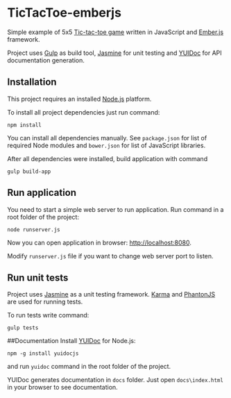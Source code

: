 TicTacToe-emberjs
=================
Simple example of 5x5 [Tic-tac-toe game](http://en.wikipedia.org/wiki/Tic-tac-toe) written in JavaScript and 
[Ember.js](http://emberjs.com) framework.

Project uses [Gulp](http://gulpjs.com) as build tool, [Jasmine](http://jasmine.github.io/) for unit testing and
[YUIDoc](http://yui.github.io/yuidoc/) for API documentation generation.

## Installation
This project requires an installed [Node.js](http://nodejs.org/) platform.

To install all project dependencies just run command:

```
npm install
```

You can install all dependencies manually. See `package.json` for list of required Node modules and
`bower.json` for list of JavaScript libraries.

After all dependencies were installed, build application with command

```
gulp build-app
```

## Run application
You need to start a simple web server to run application. Run command in a root folder of the project:

```
node runserver.js
```

Now you can open application in browser: [http://localhost:8080](http://localhost:8080).

Modify `runserver.js` file if you want to change web server port to listen.

## Run unit tests
Project uses [Jasmine](http://http://jasmine.github.io/) as a unit testing framework. [Karma](http://karma-runner.github.io) and 
[PhantonJS](http://phantomjs.org/) are used for running tests.

To run tests write command:

```
gulp tests
```

##Documentation
Install [YUIDoc](http://yui.github.io/yuidoc/) for Node.js:

```
npm -g install yuidocjs
```

and run `yuidoc` command in the root folder of the project.

YUIDoc generates documentation in `docs` folder. Just open `docs\index.html` in your browser to see documentation. 
